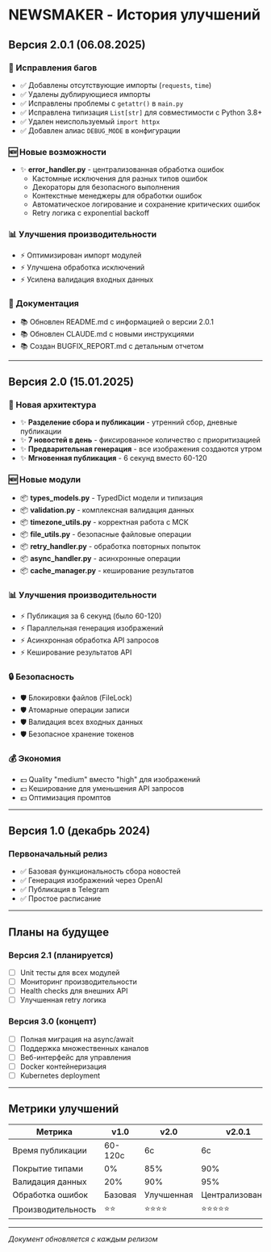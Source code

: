 # NEWSMAKER - История улучшений

## Версия 2.0.1 (06.08.2025)

### 🔧 Исправления багов
- ✅ Добавлены отсутствующие импорты (`requests`, `time`)
- ✅ Удалены дублирующиеся импорты
- ✅ Исправлены проблемы с `getattr()` в `main.py`
- ✅ Исправлена типизация `List[str]` для совместимости с Python 3.8+
- ✅ Удален неиспользуемый `import httpx`
- ✅ Добавлен алиас `DEBUG_MODE` в конфигурации

### 🆕 Новые возможности
- ✨ **error_handler.py** - централизованная обработка ошибок
  - Кастомные исключения для разных типов ошибок
  - Декораторы для безопасного выполнения
  - Контекстные менеджеры для обработки ошибок
  - Автоматическое логирование и сохранение критических ошибок
  - Retry логика с exponential backoff

### 📊 Улучшения производительности
- ⚡ Оптимизирован импорт модулей
- ⚡ Улучшена обработка исключений
- ⚡ Усилена валидация входных данных

### 📝 Документация
- 📚 Обновлен README.md с информацией о версии 2.0.1
- 📚 Обновлен CLAUDE.md с новыми инструкциями
- 📚 Создан BUGFIX_REPORT.md с детальным отчетом

---

## Версия 2.0 (15.01.2025)

### 🚀 Новая архитектура
- ✨ **Разделение сбора и публикации** - утренний сбор, дневные публикации
- ✨ **7 новостей в день** - фиксированное количество с приоритизацией
- ✨ **Предварительная генерация** - все изображения создаются утром
- ✨ **Мгновенная публикация** - 6 секунд вместо 60-120

### 🆕 Новые модули
- 📦 **types_models.py** - TypedDict модели и типизация
- 📦 **validation.py** - комплексная валидация данных
- 📦 **timezone_utils.py** - корректная работа с МСК
- 📦 **file_utils.py** - безопасные файловые операции
- 📦 **retry_handler.py** - обработка повторных попыток
- 📦 **async_handler.py** - асинхронные операции
- 📦 **cache_manager.py** - кеширование результатов

### 📊 Улучшения производительности
- ⚡ Публикация за 6 секунд (было 60-120)
- ⚡ Параллельная генерация изображений
- ⚡ Асинхронная обработка API запросов
- ⚡ Кеширование результатов API

### 🔒 Безопасность
- 🛡️ Блокировки файлов (FileLock)
- 🛡️ Атомарные операции записи
- 🛡️ Валидация всех входных данных
- 🛡️ Безопасное хранение токенов

### 💰 Экономия
- 💵 Quality "medium" вместо "high" для изображений
- 💵 Кеширование для уменьшения API запросов
- 💵 Оптимизация промптов

---

## Версия 1.0 (декабрь 2024)

### Первоначальный релиз
- ✅ Базовая функциональность сбора новостей
- ✅ Генерация изображений через OpenAI
- ✅ Публикация в Telegram
- ✅ Простое расписание

---

## Планы на будущее

### Версия 2.1 (планируется)
- [ ] Unit тесты для всех модулей
- [ ] Мониторинг производительности
- [ ] Health checks для внешних API
- [ ] Улучшенная retry логика

### Версия 3.0 (концепт)
- [ ] Полная миграция на async/await
- [ ] Поддержка множественных каналов
- [ ] Веб-интерфейс для управления
- [ ] Docker контейнеризация
- [ ] Kubernetes deployment

---

## Метрики улучшений

| Метрика | v1.0 | v2.0 | v2.0.1 |
|---------|------|------|--------|
| Время публикации | 60-120с | 6с | 6с |
| Покрытие типами | 0% | 85% | 90% |
| Валидация данных | 20% | 90% | 95% |
| Обработка ошибок | Базовая | Улучшенная | Централизованная |
| Производительность | ⭐⭐ | ⭐⭐⭐⭐ | ⭐⭐⭐⭐⭐ |

---

*Документ обновляется с каждым релизом*